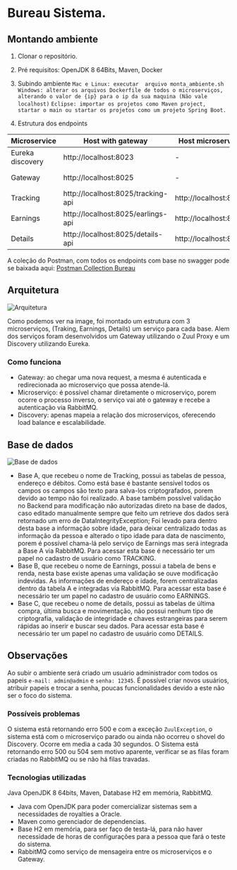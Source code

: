
# Bureau Sistema.

## Montando ambiente

 1. Clonar o repositório.
 2. Pré requisitos: OpenJDK 8 64Bits,  Maven, Docker
 3. Subindo ambiente
 `Mac e Linux: executar  arquivo monta_ambiente.sh`
 `Windows: alterar os arquivos Dockerfile de todos o microserviços, alterando o valor de {ip} para o ip da sua maquina (Não vale localhost)`
 `Eclipse: importar os projetos como Maven project, startar o main ou startar os projetos como um projeto Spring Boot.`
 
 4. Estrutura dos endpoints
 
|Microservice|Host with gateway|Host microservice|Swagger
|--|--|--|--|
|Eureka discovery|http://localhost:8023|-|-
|Gateway|http://localhost:8025|-|http://localhost:8025/swagger-ui.html
|Tracking|http://localhost:8025/tracking-api|http://localhost:8027|http://localhost:8025/traking-api/swagger-ui.html
|Earnings|http://localhost:8025/earlings-api|http://localhost:8028| http://localhost:8025/earlings-api/swagger-ui.html
|Details|http://localhost:8025/details-api|http://localhost:8026|http://localhost:8025/details-api/swagger-ui.html

A coleção do Postman, com todos os endpoints com base no swagger pode se baixada aqui: [Postman Collection Bureau](https://github.com/jorgekg/bureau/blob/master/Bureau.json)

## Arquitetura
![Arquitetura](https://github.com/jorgekg/bureau/blob/master/images/Bureau.jpg)

Como podemos ver na image, foi montado um estrutura com 3 microserviços, (Traking, Earnings, Details) um serviço para cada base. Alem dos serviços foram desenvolvidos um Gateway utilizando o Zuul Proxy e um Discovery utilizando Eureka.

### Como funciona

 - Gateway: ao chegar uma nova request, a mesma é autenticada e redirecionada ao microserviço que possa atende-lá.
 - Microserviço: é possível chamar diretamente o microserviço, porem ocorre o processo inverso, o serviço vai até o gateway e recebe a autenticação via RabbitMQ.
 - Discovery: apenas  mapeia a relação dos microserviços, oferecendo load balance e escalabilidade. 

## Base de dados

![Base de dados](https://github.com/jorgekg/bureau/blob/master/images/Database.jpg)


 - Base A, que recebeu o nome de Tracking, possui as tabelas de pessoa, endereço e débitos. Como está base é bastante sensível todos os campos os campos são texto para salva-los criptografados, porem devido ao tempo não foi realizado. A base também possível validação no Backend para modificação não autorizadas direto na base de dados, caso editado manualmente sempre que feito um retrieve dos dados será retornado um erro de DataIntegrityException;
 Foi levado para dentro desta base a informação sobre idade, para deixar centralizado todas as informação da pessoa e alterado o tipo idade para data de nascimento, porem é possível chama-lá pelo serviço de Earnings mas será integrada a Base A via RabbitMQ.
 Para acessar esta base é necessário ter um papel no cadastro de usuário como TRACKING.
 - Base B, que recebeu o nome de Earnings, possui a tabela de bens e renda, nesta base existe apenas uma validação se ouve modificação indevidas.
 As informações de endereço e idade, forem centralizadas dentro da tabela A e integradas via RabbitMQ.
 Para acessar esta base é necessário ter um papel no cadastro de usuário como EARNINGS.
 - Base C, que recebeu o nome de details, possui as tabelas de última compra, última busca e movimentação, não possui nenhum tipo de criptografia, validação de integridade e chaves estrangeiras para serem rápidas ao inserir e buscar seu dados.
 Para acessar esta base é necessário ter um papel no cadastro de usuário como DETAILS.

## Observações
Ao subir o ambiente será criado um usuário administrador com todos os papeis 
`e-mail: admin@admin` e `senha: 12345`.
É possível criar novos usuários, atribuir papeis e trocar a senha, poucas funcionalidades devido a este não ser o foco do sistema.

### Possíveis problemas
O sistema está retornando erro 500 e com a exceção `ZuulException`, o sistema está com o microserviço parado ou ainda não ocorreu o shovel do Discovery. Ocorre em media a cada 30 segundos.
O Sistema está retornando erro 500 ou 504 sem motivo aparente, verificar se as filas foram criadas no RabbitMQ ou se não há filas travadas.

### Tecnologias utilizadas
Java OpenJDK 8 64bits, Maven, Database H2 em memória, RabbitMQ.

 - Java com OpenJDK para poder comercializar sistemas sem a necessidades de royalties a Oracle.
 - Maven  como gerenciador de dependencias.
 - Base H2 em memória, para ser faço de testa-lá, para não haver necessidade de horas de configurações para a pessoa que fará o teste do sistema.
 - RabbitMQ como serviço de mensageira entre os microserviços e o Gateway.

